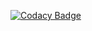[![Codacy Badge](https://app.codacy.com/project/badge/Grade/c421747b9d9641679abb146e3c2ac8a8)](https://www.codacy.com/gh/Rangaprudhviraju/M1_ATM_Utility/dashboard?utm_source=github.com&amp;utm_medium=referral&amp;utm_content=Rangaprudhviraju/M1_ATM_Utility&amp;utm_campaign=Badge_Grade)



